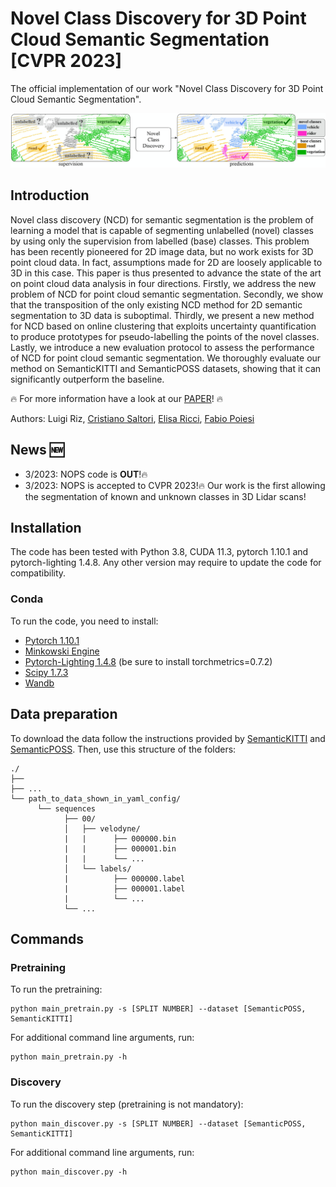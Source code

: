 # **Novel Class Discovery for 3D Point Cloud Semantic Segmentation [CVPR 2023]**
The official implementation of our work "Novel Class Discovery for 3D Point Cloud Semantic Segmentation".

![teaser](assets/NOPS_teaser.jpg)

## Introduction
Novel class discovery (NCD) for semantic segmentation is the problem of learning a model that is capable of segmenting unlabelled (novel) classes by using only the supervision from labelled (base) classes.
This problem has been recently pioneered for 2D image data, but no work exists for 3D point cloud data.
In fact, assumptions made for 2D are loosely applicable to 3D in this case.
This paper is thus presented to advance the state of the art on point cloud data analysis in four directions.
Firstly, we address the new problem of NCD for point cloud semantic segmentation.
Secondly, we show that the transposition of the only existing NCD method for 2D semantic segmentation to 3D data is suboptimal.
Thirdly, we present a new method for NCD based on online clustering that exploits uncertainty quantification to produce prototypes for pseudo-labelling the points of the novel classes.
Lastly, we introduce a new evaluation protocol to assess the performance of NCD for point cloud semantic segmentation.
We thoroughly evaluate our method on SemanticKITTI and SemanticPOSS datasets, showing that it can significantly outperform the baseline.

:fire: For more information have a look at our [PAPER](https://arxiv.org/pdf/2303.11610)! :fire:

Authors: 
        Luigi Riz,
        [Cristiano Saltori](https://scholar.google.com/citations?user=PID7Z4oAAAAJ&hl),
        [Elisa Ricci](https://scholar.google.ca/citations?user=xf1T870AAAAJ&hl),
        [Fabio Poiesi](https://scholar.google.co.uk/citations?user=BQ7li6AAAAAJ&hl)

## News :new:
- 3/2023: NOPS code is **OUT**!:fire:
- 3/2023: NOPS is accepted to CVPR 2023!:fire: Our work is the first allowing the segmentation of known and unknown classes in 3D Lidar scans!

## Installation

The code has been tested with Python 3.8, CUDA 11.3, pytorch 1.10.1 and pytorch-lighting 1.4.8. Any other version may require to update the code for compatibility.

### Conda
To run the code, you need to install:
- [Pytorch 1.10.1](https://pytorch.org/get-started/previous-versions/)
- [Minkowski Engine](https://github.com/NVIDIA/MinkowskiEngine)
- [Pytorch-Lighting 1.4.8](https://www.pytorchlightning.ai) (be sure to install torchmetrics=0.7.2)
- [Scipy 1.7.3](https://scipy.org/install/)
- [Wandb](https://docs.wandb.ai/quickstart)

## Data preparation
To download the data follow the instructions provided by [SemanticKITTI](http://www.semantic-kitti.org) and [SemanticPOSS](http://www.poss.pku.edu.cn/semanticposs.html). Then, use this structure of the folders:
```
./
├── 
├── ...
└── path_to_data_shown_in_yaml_config/
      └── sequences
            ├── 00/           
            │   ├── velodyne/	
            |   |	   ├── 000000.bin
            |   |	   ├── 000001.bin
            |   |	   └── ...
            │   └── labels/ 
            |          ├── 000000.label
            |          ├── 000001.label
            |          └── ...
            └── ...
```

## Commands
### Pretraining
To run the pretraining:
```
python main_pretrain.py -s [SPLIT NUMBER] --dataset [SemanticPOSS, SemanticKITTI]
```
For additional command line arguments, run:
```
python main_pretrain.py -h
```

### Discovery
To run the discovery step (pretraining is not mandatory):
```
python main_discover.py -s [SPLIT NUMBER] --dataset [SemanticPOSS, SemanticKITTI]
```
For additional command line arguments, run:
```
python main_discover.py -h
```
